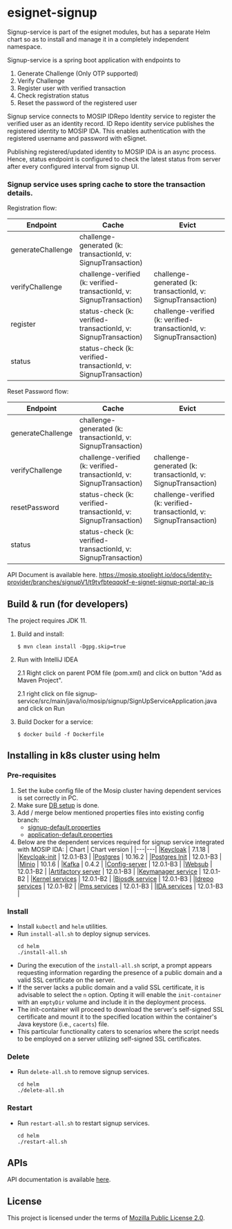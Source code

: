 # esignet-signup

Signup-service is part of the esignet modules, but has a separate Helm chart so as to install and manage it in a completely independent namespace.

Signup-service is a spring boot application with endpoints to

1. Generate Challenge (Only OTP supported)
2. Verify Challenge
3. Register user with verified transaction
4. Check registration status
5. Reset the password of the registered user

Signup service connects to MOSIP IDRepo Identity service to register the verified user as an identity record.
ID Repo identity service publishes the registered identity to MOSIP IDA. This enables authentication with the registered
username and password with eSignet.

Publishing registered/updated identity to MOSIP IDA is an async process. Hence, status endpoint is configured to check
the latest status from server after every configured interval from signup UI.

### Signup service uses spring cache to store the transaction details.

Registration flow:

| Endpoint          | Cache                                                                | Evict                                               |
|-------------------|----------------------------------------------------------------------|-----------------------------------------------------|
| generateChallenge | challenge-generated (k: transactionId, v: SignupTransaction)         |                                                     |
| verifyChallenge   | challenge-verified (k: verified-transactionId, v: SignupTransaction)       | challenge-generated (k: transactionId, v: SignupTransaction)       |
| register          | status-check (k: verified-transactionId, v: SignupTransaction) | challenge-verified (k: verified-transactionId, v: SignupTransaction) |
| status            | status-check (k: verified-transactionId, v: SignupTransaction) |     |

Reset Password flow:

| Endpoint          | Cache                                                                      | Evict                                               |
|-------------------|----------------------------------------------------------------------------|-----------------------------------------------------|
| generateChallenge | challenge-generated (k: transactionId, v: SignupTransaction)         |                                                     |
| verifyChallenge   | challenge-verified (k: verified-transactionId, v: SignupTransaction) | challenge-generated (k: transactionId, v: SignupTransaction)       |
| resetPassword     | status-check (k: verified-transactionId, v: SignupTransaction)           | challenge-verified (k: verified-transactionId, v: SignupTransaction) |
| status            | status-check (k: verified-transactionId, v: SignupTransaction)       |     |

API Document is available here. https://mosip.stoplight.io/docs/identity-provider/branches/signupV1/t9tvfbteqqokf-e-signet-signup-portal-ap-is


## Build & run (for developers)
The project requires JDK 11.
1. Build and install:
    ```
    $ mvn clean install -Dgpg.skip=true
    ```
2. Run with IntelliJ IDEA

   2.1 Right click on parent POM file (pom.xml) and click on button "Add as Maven Project". 

   2.1 right click on file signup-service/src/main/java/io/mosip/signup/SignUpServiceApplication.java and click on Run

1. Build Docker for a service:
    ```
    $ docker build -f Dockerfile
    ```

## Installing in k8s cluster using helm
### Pre-requisites
1. Set the kube config file of the Mosip cluster having dependent services is set correctly in PC.
1. Make sure [DB setup](db_scripts/README.md#install-in-existing-mosip-k8-cluster) is done.
1. Add / merge below mentioned properties files into existing config branch:
    * [signup-default.properties](https://github.com/mosip/mosip-config/blob/v1.2.0.1-B3/esignet-default.properties)
    * [application-default.properties](https://github.com/mosip/mosip-config/blob/v1.2.0.1-B3/application-default.properties)
1. Below are the dependent services required for signup service integrated with MOSIP IDA:
   | Chart | Chart version |
   |---|---|
   |[Keycloak](https://github.com/mosip/mosip-infra/tree/v1.2.0.1-B3/deployment/v3/external/iam) | 7.1.18 |
   |[Keycloak-init](https://github.com/mosip/mosip-infra/tree/v1.2.0.1-B3/deployment/v3/external/iam) | 12.0.1-B3 |
   |[Postgres](https://github.com/mosip/mosip-infra/tree/v1.2.0.1-B3/deployment/v3/external/postgres) | 10.16.2 |
   |[Postgres Init](https://github.com/mosip/mosip-infra/tree/v1.2.0.1-B3/deployment/v3/external/postgres) | 12.0.1-B3 |
   |[Minio](https://github.com/mosip/mosip-infra/tree/v1.2.0.1-B3/deployment/v3/external/object-store) | 10.1.6 |
   |[Kafka](https://github.com/mosip/mosip-infra/tree/v1.2.0.1-B3/deployment/v3/external/kafka) | 0.4.2 |
   |[Config-server](https://github.com/mosip/mosip-infra/tree/v1.2.0.1-B3/deployment/v3/mosip/config-server) | 12.0.1-B3 |
   |[Websub](https://github.com/mosip/mosip-infra/tree/v1.2.0.1-B3/deployment/v3/mosip/websub) | 12.0.1-B2 |
   |[Artifactory server](https://github.com/mosip/mosip-infra/tree/v1.2.0.1-B3/deployment/v3/mosip/artifactory) | 12.0.1-B3 |
   |[Keymanager service](https://github.com/mosip/mosip-infra/blob/v1.2.0.1-B3/deployment/v3/mosip/keymanager) | 12.0.1-B2 |
   |[Kernel services](https://github.com/mosip/mosip-infra/blob/v1.2.0.1-B3/deployment/v3/mosip/kernel) | 12.0.1-B2 |
   |[Biosdk service](https://github.com/mosip/mosip-infra/tree/v1.2.0.1-B3/deployment/v3/mosip/biosdk) | 12.0.1-B3 |
   |[Idrepo services](https://github.com/mosip/mosip-infra/blob/v1.2.0.1-B3/deployment/v3/mosip/idrepo) | 12.0.1-B2 |
   |[Pms services](https://github.com/mosip/mosip-infra/blob/v1.2.0.1-B3/deployment/v3/mosip/pms) | 12.0.1-B3 |
   |[IDA services](https://github.com/mosip/mosip-infra/blob/v1.2.0.1-B3/deployment/v3/mosip/ida) | 12.0.1-B3 |

### Install
* Install `kubectl` and `helm` utilities.
* Run `install-all.sh` to deploy signup services.
  ```
  cd helm
  ./install-all.sh
  ```
* During the execution of the `install-all.sh` script, a prompt appears requesting information regarding the presence of a public domain and a valid SSL certificate on the server.
* If the server lacks a public domain and a valid SSL certificate, it is advisable to select the `n` option. Opting it will enable the `init-container` with an `emptyDir` volume and include it in the deployment process.
* The init-container will proceed to download the server's self-signed SSL certificate and mount it to the specified location within the container's Java keystore (i.e., `cacerts`) file.
* This particular functionality caters to scenarios where the script needs to be employed on a server utilizing self-signed SSL certificates.

### Delete
* Run `delete-all.sh` to remove signup services.
  ```
  cd helm
  ./delete-all.sh
  ```

### Restart
* Run `restart-all.sh` to restart signup services.
  ```
  cd helm
  ./restart-all.sh
  ```

## APIs
API documentation is available [here](https://mosip.stoplight.io/docs/identity-provider/branches/main/6f1syzijynu40-identity-provider).

## License
This project is licensed under the terms of [Mozilla Public License 2.0](LICENSE).
